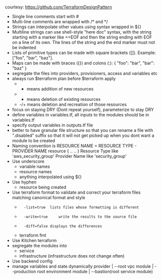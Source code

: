 courtesy: https://github.com/TerraformDesignPattern

-	Single line comments start with #
-	Multi-line comments are wrapped with /* and */
-	Strings can interpolate other values using syntax wrapped in ${}
-	Multiline strings can use shell-style "here doc" syntax, with the string starting with a marker like <<EOF and then the string ending with EOF on a line of its own. The lines of the string and the end marker must not be indented
-	Lists of primitive types can be made with square brackets ([]). Example: ["foo", "bar", "baz"].
-	Maps can be made with braces ({}) and colons (:): { "foo": "bar", "bar": "baz" }
-	segregate the files into providers, provisioners, access and variables etc
-	always run $terraform plan before $terraform apply
	-	+ means addition of new resources
	-	- means deletion of existing resources
	-	-/+ means deletion and recreation of those resources
-	focus on staying DRY (Dont repeat yourself), parameterize to stay DRY
-	define variables in variables.tf, all inputs to the modules should be in variables.tf
-	specify output variables in outputs.tf file
-	better to have granular file structure so that you can rename a file with ".disabled" suffix so that it will not get picked up when you dont want a module to be created
-	Naming convention is RESOURCE NAME = RESOURCE TYPE - PROVIDER NAME 
	resource <RESOURCE TYPE> <PROVIDER NAME> {
	..
	..
	}
	Resource Type like 'aws_security_group'
	Provider Name like 'security_group'
-	Use underscore
	-	variable names
	-	resource names
	-	anything interpolated using ${}
-	Use hyphen
	-	resource being created
-	Use terraform format to validate and correct your terraform files matching canonical format and style
	-		-list=true 	lists files whose formatting is different
	-		-write=true 	write the results to the source file
	-		-diff=false	displays the differences
	-	terraform fmt
-	Use Kitchen terraform
-	segregate the modules into
	-	service
	-	infrastructure  (infrastructure does not change often)
-	Use backend config
-	manage variables and state dynamically
	provider
	|
	--root vpc module
	  |
	  --production root environment module
	  |
	  --bastion(root service module)
